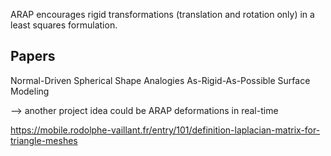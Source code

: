 
ARAP encourages rigid transformations (translation and rotation only) in a least squares formulation. 

## Papers

Normal-Driven Spherical Shape Analogies
As-Rigid-As-Possible Surface Modeling

--> another project idea could be ARAP deformations in real-time

https://mobile.rodolphe-vaillant.fr/entry/101/definition-laplacian-matrix-for-triangle-meshes
